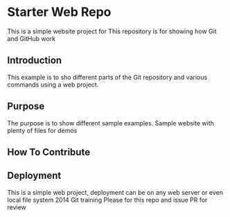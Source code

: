 # Starter Web Repo
This is a simple website project for
This repository is for showing how Git and GitHub work

## Introduction
This example is to sho different parts of the Git repository and various commands using a web project.
## Purpose
The purpose is to show different sample examples.
Sample website with plenty of files for demos
## How To Contribute
## Deployment
This is a simple web project, deployment can be on any web server or even local file system
2014 Git training
Please for this repo and issue PR for review
